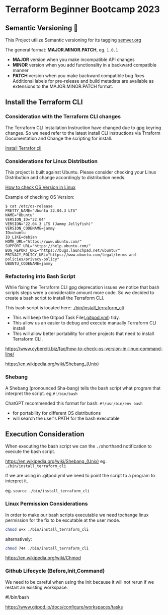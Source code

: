 # Terraform Beginner Bootcamp 2023

## Semantic Versioning :mage:

This Project utilize Semantic versioning for its tagging
[semver.org](https://semver.org/)


The general format:
 **MAJOR.MINOR.PATCH**, eg. `1.0.1` 

- **MAJOR** version when you make incompatible API changes
- **MINOR** version when you add functionality in a backward compatible manner
- **PATCH** version when you make backward compatible bug fixes
Additional labels for pre-release and build metadata are available as extensions to the MAJOR.MINOR.PATCH format.
## Install the Terraform CLI

### Consideration with the Terraform CLI changes
The Terraform CLI Installation Instruction have changed due to gpg keyring changes. So we need refer to the latest install CLI instructions via Trraform Documentation and Change the scripting for install. 

[Install Terrafor cli](https://developer.hashicorp.com/terraform/tutorials/aws-get-started/install-cli)


### Considerations for Linux Distribution

This project is built against Ubuntu.
Please consider checking your Linux Distribution and change accordingly to distribution needs.

[How to check OS Version in Linux](
https://www.cyberciti.biz/faq/how-to-check-os-version-in-linux-command-line/)

Example of checking OS Version:
```
$ cat /etc/os-release
PRETTY_NAME="Ubuntu 22.04.3 LTS"
NAME="Ubuntu"
VERSION_ID="22.04"
VERSION="22.04.3 LTS (Jammy Jellyfish)"
VERSION_CODENAME=jammy
ID=ubuntu
ID_LIKE=debian
HOME_URL="https://www.ubuntu.com/"
SUPPORT_URL="https://help.ubuntu.com/"
BUG_REPORT_URL="https://bugs.launchpad.net/ubuntu/"
PRIVACY_POLICY_URL="https://www.ubuntu.com/legal/terms-and-policies/privacy-policy"
UBUNTU_CODENAME=jammy
```
### Refactoring into Bash Script

While fixing the Terraform CLI gpg deprecation issues we notice that bash scripts steps were a considerable amount more code. So we decided to create a bash script to install the Terraform CLI.

This bash script is located here: [./bin/install_terraform_cli](./bin/install_terraform_cli)
- This will keep the Gitpod Task File([.gitpod.yml](.gitpod.yml)) tidy.
- This allow us an easier to debug and execute manually Terraform CLI install
- This will allow better portability for other projects that need to install Terraform CLI.


https://www.cyberciti.biz/faq/how-to-check-os-version-in-linux-command-line/

https://en.wikipedia.org/wiki/Shebang_(Unix)
### Shebang
A Shebang (pronounced Sha-bang) tells the bash script what program that interpret the script. eg.`#!/bin/bash`


ChatGPT recommended this format for bash:
`#!/usr/bin/env bash`
- for portability for different OS distributions
- will search the user's PATH for the bash executable



## Execution Consideration
When executing the bash script we can the `./`shorthand notification to execute the bash script.

https://en.wikipedia.org/wiki/Shebang_(Unix)
eg. `./bin/install_terraform_cli`

If we are using in .gitpod.yml we need to point the script to a program to interpret it.

eg. `source ./bin/install_terraform_cli`

### Linux Permission Considerations

In order to make our bash scripts executable we need tochange linux permission for the fix to be excutable at the user mode.
```sh
chmod u+x ./bin/install_terraform_cli
```


alternatively:

```sh
chmod 744 ./bin/install_terraform_cli
```

https://en.wikipedia.org/wiki/Chmod

### Github Lifecycle (Before,Init,Command)

We need to be careful when using the Init because it will not rerun if we restart an existing workspace.

#!/bin/bash


https://www.gitpod.io/docs/configure/workspaces/tasks